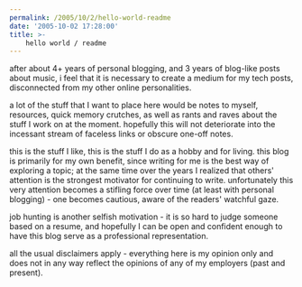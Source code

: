```yaml
---
permalink: /2005/10/2/hello-world-readme
date: '2005-10-02 17:28:00'
title: >-
    hello world / readme
---
```


after about 4+ years of personal blogging, and 3 years of blog-like
posts about music, i feel that it is necessary to create a medium for my
tech posts, disconnected from my other online personalities.

a lot of the stuff that I want to place here would be notes to myself,
resources, quick memory crutches, as well as rants and raves about the
stuff I work on at the moment. hopefully this will not deteriorate into
the incessant stream of faceless links or obscure one-off notes.

this is the stuff I like, this is the stuff I do as a hobby and for
living. this blog is primarily for my own benefit, since writing for me
is the best way of exploring a topic; at the same time over the years I
realized that others' attention is the strongest motivator for
continuing to write. unfortunately this very attention becomes a
stifling force over time (at least with personal blogging) - one becomes
cautious, aware of the readers' watchful gaze.

job hunting is another selfish motivation - it is so hard to judge
someone based on a resume, and hopefully I can be open and confident
enough to have this blog serve as a professional representation.

all the usual disclaimers apply - everything here is my opinion only and
does not in any way reflect the opinions of any of my employers (past
and present).

